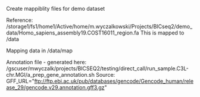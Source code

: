 Create mappiblity files for demo dataset

Reference: /storage1/fs1/home1/Active/home/m.wyczalkowski/Projects/BICseq2/demo_data/Homo_sapiens_assembly19.COST16011_region.fa
This is mapped to /data

Mapping data in /data/map

Annotation file - generated here:
    /gscuser/mwyczalk/projects/BICSEQ2/testing/direct_call/run_sample.C3L-chr.MGI/a_prep_gene_annotation.sh
Source:
    GFF_URL="ftp://ftp.ebi.ac.uk/pub/databases/gencode/Gencode_human/release_29/gencode.v29.annotation.gff3.gz"

